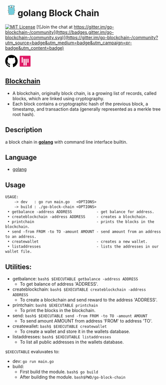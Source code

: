 # [<img src="https://raw.githubusercontent.com/the-code-innovator/go-blockchain/master/assets/mascot.png" width=40 height=40>](https://golang.org)**golang** Block Chain
[![MIT License](https://img.shields.io/cocoapods/l/AFNetworking.svg?style=plastic)](https://github.com/the-code-innovator/go-blockchain/blob/master/LICENSE) [![Join the chat at https://gitter.im/go-blockchain-/community](https://badges.gitter.im/go-blockchain-/community.svg)](https://gitter.im/go-blockchain-/community?utm_source=badge&utm_medium=badge&utm_campaign=pr-badge&utm_content=badge)

[<img src="https://raw.githubusercontent.com/the-code-innovator/go-blockchain/master/assets/github.png" width=40 height=40>](https://github.com/the-code-innovator/go-blockchain)
[<img src="https://raw.githubusercontent.com/the-code-innovator/go-blockchain/master/assets/gitter.png" width=40 height=40>](https://gitter.im/go-blockchain/Lobby)

## [Blockchain](https://en.wikipedia.org/wiki/Blockchain)

* A blockchain, originally block chain, is a growing list of records, called blocks, which are linked using cryptography.
* Each block contains a cryptographic hash of the previous block, a timestamp, and transaction data (generally represented as a merkle tree root hash).

## Description

a block chain in [**golang**](https://golang.org) with command line interface builtin.

## Language

* [golang](https://golang.org)

## Usage

```text
USAGE:
    -> dev   : go run main.go   <OPTIONS>
    -> build : ./go-block-chain <OPTIONS>
 • getbalance -address ADDRESS           - get balance for address.
 • createblockchain -address ADDRESS     - creates a blockchain.
 • printchain                            - prints the blocks in the blockchain.
 • send -from FROM -to TO -amount AMOUNT - send amount from an address to an address.
 • createwallet                          - creates a new wallet.
 • listaddresses                         - lists the addresses in our wallet file.
```

## Utilities:

* getbalance:
   ```bash$ $EXECUTABLE getbalance -address ADDRESS```
  * To get balance of address 'ADDRESS'.
* createblockchain:
   ```bash$ $EXECUTABLE createblockchain -address ADDRESS```
  * To create a blockchain and send reward to the address 'ADDRESS'.
* printchain:
   ```bash$ $EXECUTABLE printchain```
  * To print the blocks in the blockchain.
* send:
   ```bash$ $EXECUTABLE send -from FROM -to TO -amount AMOUNT```
  * To send amount AMOUNT from address 'FROM' to address 'TO'.
* createwallet:
   ```bash$ $EXECUTABLE createwallet```
  * To create a wallet and store it in the wallets database.
* listaddresses:
   ```bash$ $EXECUTABLE listaddresses```
  * To list all public addresses in the wallets database.

`$EXECUTABLE` evaluvates to:

* dev:
      ```go run main.go```
* build:
  * First build the module.
      ```bash$ go build```
  * After building the module.
      ```bash$PWD/go-block-chain```
